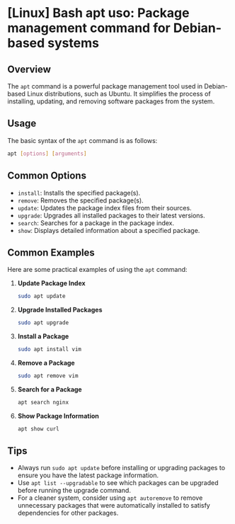 # [Linux] Bash apt uso: Package management command for Debian-based systems

## Overview
The `apt` command is a powerful package management tool used in Debian-based Linux distributions, such as Ubuntu. It simplifies the process of installing, updating, and removing software packages from the system.

## Usage
The basic syntax of the `apt` command is as follows:

```bash
apt [options] [arguments]
```

## Common Options
- `install`: Installs the specified package(s).
- `remove`: Removes the specified package(s).
- `update`: Updates the package index files from their sources.
- `upgrade`: Upgrades all installed packages to their latest versions.
- `search`: Searches for a package in the package index.
- `show`: Displays detailed information about a specified package.

## Common Examples
Here are some practical examples of using the `apt` command:

1. **Update Package Index**
   ```bash
   sudo apt update
   ```

2. **Upgrade Installed Packages**
   ```bash
   sudo apt upgrade
   ```

3. **Install a Package**
   ```bash
   sudo apt install vim
   ```

4. **Remove a Package**
   ```bash
   sudo apt remove vim
   ```

5. **Search for a Package**
   ```bash
   apt search nginx
   ```

6. **Show Package Information**
   ```bash
   apt show curl
   ```

## Tips
- Always run `sudo apt update` before installing or upgrading packages to ensure you have the latest package information.
- Use `apt list --upgradable` to see which packages can be upgraded before running the upgrade command.
- For a cleaner system, consider using `apt autoremove` to remove unnecessary packages that were automatically installed to satisfy dependencies for other packages.